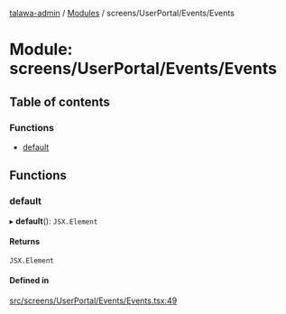 [talawa-admin](../README.md) / [Modules](../modules.md) / screens/UserPortal/Events/Events

# Module: screens/UserPortal/Events/Events

## Table of contents

### Functions

- [default](screens_UserPortal_Events_Events.md#default)

## Functions

### default

▸ **default**(): `JSX.Element`

#### Returns

`JSX.Element`

#### Defined in

[src/screens/UserPortal/Events/Events.tsx:49](https://github.com/PalisadoesFoundation/talawa-admin/blob/f07248e/src/screens/UserPortal/Events/Events.tsx#L49)
